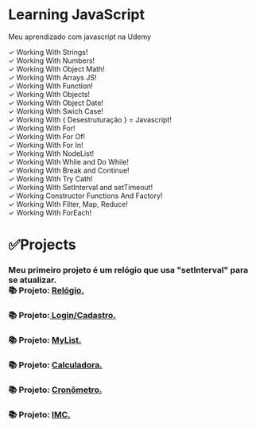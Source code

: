 # Learning JavaScript
 Meu aprendizado com javascript na Udemy

 ✓ Working With Strings! <br>
 ✓ Working With Numbers! <br>
 ✓ Working With Object Math! <br>
 ✓ Working With Arrays JS! <br>
 ✓ Working With Function! <br>
 ✓ Working With Objects! <br>
 ✓ Working With Object Date! <br>
 ✓ Working With Swich Case! <br>
 ✓ Working With { Desestruturação } = Javascript! <br>
 ✓ Working With For! <br>
 ✓ Working With For Of! <br>
 ✓ Working With For In! <br>
 ✓ Working With NodeList! <br>
 ✓ Working With While and Do While! <br>
 ✓ Working With Break and Continue! <br>
 ✓ Working With Try Cath! <br>
 ✓ Working With SetInterval and setTimeout! <br>
 ✓ Working Constructor Functions And Factory! <br>
 ✓ Working With Filter, Map, Reduce! <br>
 ✓ Working With ForEach! <br>

 <h1>✅Projects</h1>
 
<h3>Meu primeiro projeto é um relógio que usa "setInterval" para se atualizar. <br> 📚 Projeto: <a href="https://sylu4n.github.io/JsUdemy/exercicios/Relogio/index.html">Relógio.</a></h3>

<h3>📚 Projeto:<a href="https://sylu4n.github.io/JsUdemy/exercicios/Login%20e%20Cadastro/" target="_blank"> Login/Cadastro.</a></h3>

<h3>📚 Projeto: <a href="https://sylu4n.github.io/JsUdemy/exercicios/Lista/index.html">MyList.</a></h3>

<h3>📚 Projeto: <a href="https://sylu4n.github.io/JsUdemy/exercicios/Calculadora/index.html">Calculadora.</a></h3>

<h3>📚 Projeto: <a href="https://sylu4n.github.io/JsUdemy/exercicios/Cronometro/index.html">Cronômetro.</a></h3>


<h3>📚 Projeto: <a href="https://sylu4n.github.io/JsUdemy/exercicios/IMC/index.html">IMC.</a></h3>

